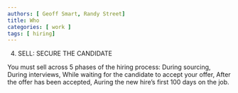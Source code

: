 ```yaml
---
authors: [ Geoff Smart, Randy Street]
title: Who
categories: [ work ]
tags: [ hiring]
---
```

4. SELL: SECURE THE CANDIDATE

You must sell across 5 phases of the hiring process: 
During sourcing, 
During interviews, 
While waiting for the candidate to accept your offer, 
After the offer has been accepted, 
Auring the new hire’s first 100 days on the job. 